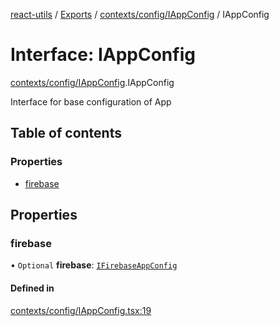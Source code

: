 [react-utils](../README.md) / [Exports](../modules.md) / [contexts/config/IAppConfig](../modules/contexts_config_IAppConfig.md) / IAppConfig

# Interface: IAppConfig

[contexts/config/IAppConfig](../modules/contexts_config_IAppConfig.md).IAppConfig

Interface for base configuration of App

## Table of contents

### Properties

- [firebase](contexts_config_IAppConfig.IAppConfig.md#firebase)

## Properties

### firebase

• `Optional` **firebase**: [`IFirebaseAppConfig`](contexts_config_IAppConfig.IFirebaseAppConfig.md)

#### Defined in

[contexts/config/IAppConfig.tsx:19](https://github.com/mts88/react-utils/blob/bf85cb0/lib/contexts/config/IAppConfig.tsx#L19)
